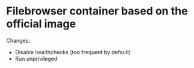 # Filebrowser container based on the official image

Changes:
- Disable healthchecks (too frequent by default)
- Run unprivileged
